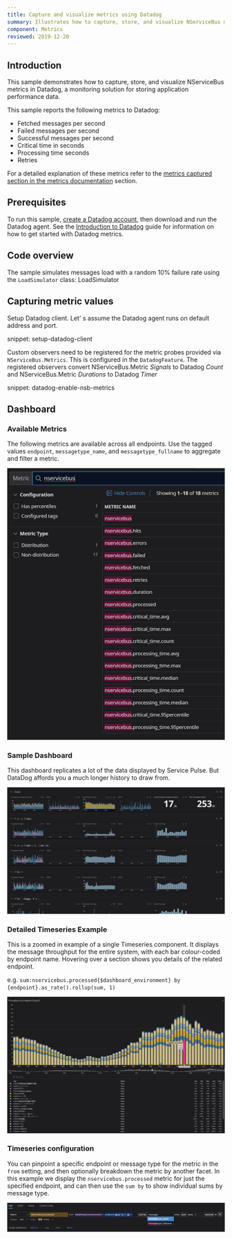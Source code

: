 ```yaml
---
title: Capture and visualize metrics using Datadog
summary: Illustrates how to capture, store, and visualize NServiceBus metrics in Datadog.
component: Metrics
reviewed: 2019-12-20
---
```


## Introduction

This sample demonstrates how to capture, store, and visualize NServiceBus metrics in Datadog, a monitoring solution for storing application performance data.

This sample reports the following metrics to Datadog:

 * Fetched messages per second 
 * Failed messages per second
 * Successful messages per second
 * Critical time in seconds
 * Processing time seconds
 * Retries


For a detailed explanation of these metrics refer to the [metrics captured section in the metrics documentation](/monitoring/metrics/definitions.md) section.


## Prerequisites

To run this sample, [create a Datadog account](https://app.datadoghq.com/signup), then download and run the Datadog agent.
See the [Introduction to Datadog](https://docs.datadoghq.com/getting_started/) guide for information on how to get started with Datadog metrics.


## Code overview

The sample simulates messages load with a random 10% failure rate using the `LoadSimulator` class: LoadSimulator

## Capturing metric values

Setup Datadog client. Let' s assume the Datadog agent runs on default address and port.

snippet: setup-datadog-client

Custom observers need to be registered for the metric probes provided via `NServiceBus.Metrics`. This is configured in the `DatadogFeature`. The registered observers convert NServiceBus.Metric *Signals* to Datadog *Count* and NServiceBus.Metric *Durations* to Datadog *Timer* 

snippet: datadog-enable-nsb-metrics

## Dashboard

### Available Metrics

The following metrics are available across all endpoints. Use the tagged values `endpoint`, `messagetype_name`, and `messagetype_fullname` to aggregate and filter a metric.

![metrics summary](metrics-summary.png)

### Sample Dashboard

This dashboard replicates a lot of the data displayed by Service Pulse. But DataDog affords you a much longer history to draw from.

![dashboard](dashboard.png)

### Detailed Timeseries Example

This is a zoomed in example of a single Timeseries component. It displays the message throughput for the entire system, with each bar colour-coded by endpoint name.
Hovering over a section shows you details of the related endpoint.

e.g. `sum:nservicebus.processed{$dashboard_environment} by {endpoint}.as_rate().rollup(sum, 1)`

![throughput by endpoint](throughput-by-endpoint.png)

### Timeseries configuration

You can pinpoint a specific endpoint or message type for the metric in the `from` setting, and then optionally breakdown the metric by another facet. 
In this example we display the `nservicebus.processed` metric for just the specified endpoint, and can then use the `sum by` to show individual sums by message type.

![timeseries configuration](timeseries-configuration.png)
